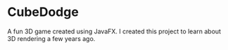 # CubeDodge
A fun 3D game created using JavaFX. I created this project to learn about 3D rendering a few years ago.
